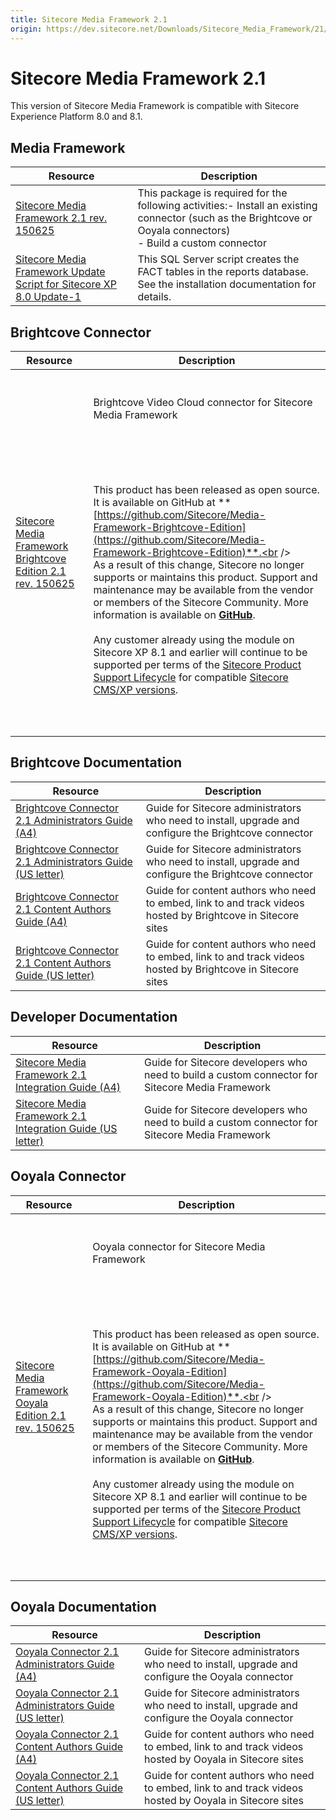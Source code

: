 ```yaml
---
title: Sitecore Media Framework 2.1
origin: https://dev.sitecore.net/Downloads/Sitecore_Media_Framework/21/Sitecore_Media_Framework_21.aspx
---
```


# Sitecore Media Framework 2.1

This version of Sitecore Media Framework is compatible with Sitecore Experience Platform 8.0 and 8.1.

## Media Framework

 | Resource | Description |
 | --- | --- |
 | [Sitecore Media Framework 2.1 rev. 150625](https://sitecoredev.azureedge.net/~/media/75B8F06E4F0C4C2B811464BD47971FDB.ashx?date=20151017T005846) | This package is required for the following activities:-   Install an existing connector (such as the Brightcove or Ooyala connectors)<br />-   Build a custom connector |
 | [Sitecore Media Framework Update Script for Sitecore XP 8.0 Update-1](https://sitecoredev.azureedge.net/~/media/9F2FB54BD9E8493C81910E14C37F3256.ashx?date=20151017T023713) | This SQL Server script creates the FACT tables in the reports database. See the installation documentation for details. |

## Brightcove Connector

 | Resource | Description |
 | --- | --- |
 | [Sitecore Media Framework Brightcove Edition 2.1 rev. 150625](https://sitecoredev.azureedge.net/~/media/E4C67EA3DBD64D13A1004EFBC718C936.ashx?date=20151017T010036) | <br /><br />Brightcove Video Cloud connector for Sitecore Media Framework<br /><br />  <Alert variant='warning' mb={4}><br />    <AlertIcon /><br />    <br /><br />This product has been released as open source. It is available on GitHub at **[https://github.com/Sitecore/Media-Framework-Brightcove-Edition](https://github.com/Sitecore/Media-Framework-Brightcove-Edition)**.<br /><br />As a result of this change, Sitecore no longer supports or maintains this product. Support and maintenance may be available from the vendor or members of the Sitecore Community. More information is available on **[GitHub](https://github.com/Sitecore/Media-Framework-Brightcove-Edition)**.<br /><br />Any customer already using the module on Sitecore XP 8.1 and earlier will continue to be supported per terms of the [Sitecore Product Support Lifecycle](https://kb.sitecore.net/articles/641167) for compatible [Sitecore CMS/XP versions](https://kb.sitecore.net/articles/541788).<br /><br /><br />  </Alert><br />   |

## Brightcove Documentation

 | Resource | Description |
 | --- | --- |
 | [Brightcove Connector 2.1 Administrators Guide (A4)](https://sitecoredev.azureedge.net/~/media/6911DE97A600427998031C0DEF2BAED8.ashx?date=20151017T013448) | Guide for Sitecore administrators who need to install, upgrade and configure the Brightcove connector |
 | [Brightcove Connector 2.1 Administrators Guide (US letter)](https://sitecoredev.azureedge.net/~/media/297F4AEABC874CD2AC87C96C972E1577.ashx?date=20151017T013553) | Guide for Sitecore administrators who need to install, upgrade and configure the Brightcove connector |
 | [Brightcove Connector 2.1 Content Authors Guide (A4)](https://sitecoredev.azureedge.net/~/media/E01AF401CB9D49CD82A0DD8D5594B137.ashx?date=20151017T014007) | Guide for content authors who need to embed, link to and track videos hosted by Brightcove in Sitecore sites |
 | [Brightcove Connector 2.1 Content Authors Guide (US letter)](https://sitecoredev.azureedge.net/~/media/8ADCF3ED6EE64F83962EA4B2ECAC9FB4.ashx?date=20151017T014104) | Guide for content authors who need to embed, link to and track videos hosted by Brightcove in Sitecore sites |

## Developer Documentation

 | Resource | Description |
 | --- | --- |
 | [Sitecore Media Framework 2.1 Integration Guide (A4)](https://sitecoredev.azureedge.net/~/media/727E9A8D6B704BBB90A73722052B0199.ashx?date=20151017T014649) | Guide for Sitecore developers who need to build a custom connector for Sitecore Media Framework |
 | [Sitecore Media Framework 2.1 Integration Guide (US letter)](https://sitecoredev.azureedge.net/~/media/73E353BA6ADF493797AF69C3421F6C8F.ashx?date=20151017T014802) | Guide for Sitecore developers who need to build a custom connector for Sitecore Media Framework |

## Ooyala Connector

 | Resource | Description |
 | --- | --- |
 | [Sitecore Media Framework Ooyala Edition 2.1 rev. 150625](https://sitecoredev.azureedge.net/~/media/8A8363C10DD7479197790E7BC4911083.ashx?date=20151017T011409) | <br /><br />Ooyala connector for Sitecore Media Framework<br /><br />  <Alert variant='warning' mb={4}><br />    <AlertIcon /><br />    <br /><br />This product has been released as open source. It is available on GitHub at **[https://github.com/Sitecore/Media-Framework-Ooyala-Edition](https://github.com/Sitecore/Media-Framework-Ooyala-Edition)**.<br /><br />As a result of this change, Sitecore no longer supports or maintains this product. Support and maintenance may be available from the vendor or members of the Sitecore Community. More information is available on **[GitHub](https://github.com/Sitecore/Media-Framework-Ooyala-Edition)**.<br /><br />Any customer already using the module on Sitecore XP 8.1 and earlier will continue to be supported per terms of the [Sitecore Product Support Lifecycle](https://kb.sitecore.net/articles/641167) for compatible [Sitecore CMS/XP versions](https://kb.sitecore.net/articles/541788).<br /><br /><br />  </Alert><br />   |

## Ooyala Documentation

 | Resource | Description |
 | --- | --- |
 | [Ooyala Connector 2.1 Administrators Guide (A4)](https://sitecoredev.azureedge.net/~/media/A146FA05E5C94153AADC1A76587941EC.ashx?date=20151017T013654) | Guide for Sitecore administrators who need to install, upgrade and configure the Ooyala connector |
 | [Ooyala Connector 2.1 Administrators Guide (US letter)](https://sitecoredev.azureedge.net/~/media/80486ED3F1864DA892192BB0BFBD2D10.ashx?date=20151017T013750) | Guide for Sitecore administrators who need to install, upgrade and configure the Ooyala connector |
 | [Ooyala Connector 2.1 Content Authors Guide (A4)](https://sitecoredev.azureedge.net/~/media/3FB9521AAED742889E1BA2F95F43F1C2.ashx?date=20151017T014201) | Guide for content authors who need to embed, link to and track videos hosted by Ooyala in Sitecore sites |
 | [Ooyala Connector 2.1 Content Authors Guide (US letter)](https://sitecoredev.azureedge.net/~/media/EA837662837C44B6BEF49A77AD18C122.ashx?date=20151017T014326) | Guide for content authors who need to embed, link to and track videos hosted by Ooyala in Sitecore sites |